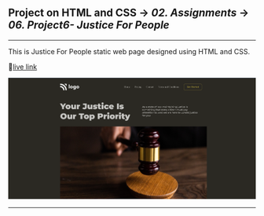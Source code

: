 ## Project on HTML and CSS -> <em>02. Assignments</em> -> <em>06. Project6- Justice For People</em>

<hr/>

This is Justice For People static web page designed using HTML and CSS.

🚀[live link](https://justice-landing-page2.netlify.app/)

![](../00.%20Output/06.%20Project6-%20Justice%20For%20People.png)

<hr/>